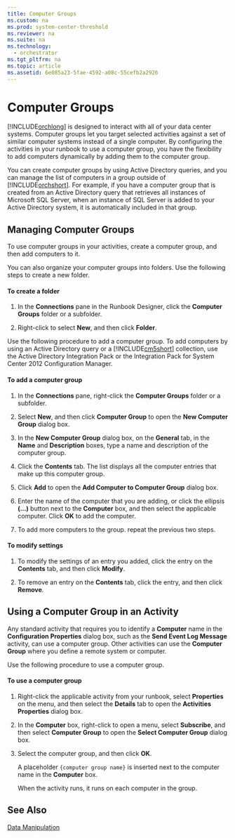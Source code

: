 ```yaml
---
title: Computer Groups
ms.custom: na
ms.prod: system-center-threshold
ms.reviewer: na
ms.suite: na
ms.technology: 
  - orchestrator
ms.tgt_pltfrm: na
ms.topic: article
ms.assetid: 6e085a23-5fae-4592-a08c-55cefb2a2926
---
```

# Computer Groups
[!INCLUDE[orchlong](../../orch/deploy/includes/orchlong_md.md)] is designed to interact with all of your data center systems. Computer groups let you target selected activities against a set of similar computer systems instead of a single computer. By configuring the activities in your runbook to use a computer group, you have the flexibility to add computers dynamically by adding them to the computer group.  
  
You can create computer groups by using Active Directory queries, and you can manage the list of computers in a group outside of [!INCLUDE[orchshort](../../om/manage/includes/orchshort_md.md)]. For example, if you have a computer group that is created from an Active Directory query that retrieves all instances of Microsoft SQL Server, when an instance of SQL Server is added to your Active Directory system, it is automatically included in that group.  
  
## Managing Computer Groups  
To use computer groups in your activities, create a computer group, and then add computers to it.  
  
You can also organize your computer groups into folders. Use the following steps to create a new folder.  
  
#### To create a folder  
  
1.  In the **Connections** pane in the Runbook Designer, click the **Computer Groups** folder or a subfolder.  
  
2.  Right\-click to select **New**, and then click **Folder**.  
  
Use the following procedure to add a computer group. To add computers by using an Active Directory query or a [!INCLUDE[cm5short](../../orch/manage/includes/cm5short_md.md)] collection, use the Active Directory Integration Pack or the Integration Pack for System Center 2012 Configuration Manager.  
  
#### To add a computer group  
  
1.  In the **Connections** pane, right\-click the **Computer Groups** folder or a subfolder.  
  
2.  Select **New**, and then click **Computer Group** to open the **New Computer Group** dialog box.  
  
3.  In the **New Computer Group** dialog box, on the **General** tab, in the **Name** and **Description** boxes, type a name and description of the computer group.  
  
4.  Click the **Contents** tab. The list displays all the computer entries that make up this computer group.  
  
5.  Click **Add** to open the **Add Computer to Computer Group** dialog box.  
  
6.  Enter the name of the computer that you are adding, or click the ellipsis **\(…\)** button next to the **Computer** box, and then select the applicable computer. Click **OK** to add the computer.  
  
7.  To add more computers to the group. repeat the previous two steps.  
  
#### To modify settings  
  
1.  To modify the settings of an entry you added, click the entry on the **Contents** tab, and then click **Modify**.  
  
2.  To remove an entry on the **Contents** tab, click the entry, and then click **Remove**.  
  
## Using a Computer Group in an Activity  
Any standard activity that requires you to identify a **Computer** name in the **Configuration Properties** dialog box, such as the **Send Event Log Message** activity, can use a computer group. Other activities can use the **Computer Group** where you define a remote system or computer.  
  
Use the following procedure to use a computer group.  
  
#### To use a computer group  
  
1.  Right\-click the applicable activity from your runbook, select **Properties** on the menu, and then select the **Details** tab to open the **Activities Properties** dialog box.  
  
2.  In the **Computer** box, right\-click to open a menu, select **Subscribe**, and then select **Computer Group** to open the **Select Computer Group** dialog box.  
  
3.  Select the computer group, and then click **OK**.  
  
    A placeholder `{computer group name}` is inserted next to the computer name in the **Computer** box.  
  
    When the activity runs, it runs on each computer in the group.  
  
## See Also  
[Data Manipulation](../../orch/manage/Data-Manipulation.md)  
  
